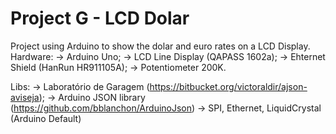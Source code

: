 # Project G - LCD Dolar
Project using Arduino to show the dolar and euro rates on a LCD Display.
Hardware:
 -> Arduino Uno;
 -> LCD Line Display (QAPASS 1602a);
 -> Ehternet Shield (HanRun HR911105A);
 -> Potentiometer 200K.

Libs:
 -> Laboratório de Garagem (https://bitbucket.org/victoraldir/ajson-aviseja);
 -> Arduino JSON library (https://github.com/bblanchon/ArduinoJson)
 -> SPI, Ethernet, LiquidCrystal (Arduino Default)
